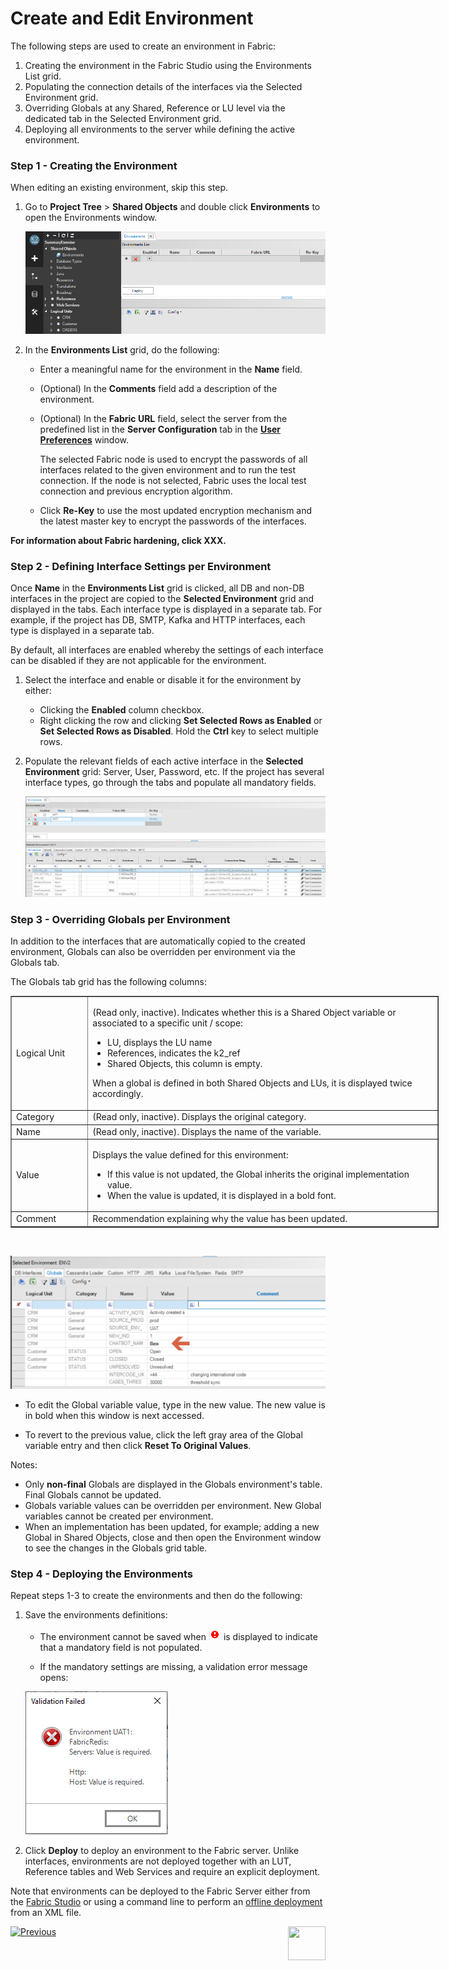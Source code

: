 # Create and Edit Environment

The following steps are used to create an environment in Fabric:

1. Creating the environment in the Fabric Studio using the Environments List grid.
2. Populating the connection details of the interfaces via the Selected Environment grid.
3. Overriding Globals at any Shared, Reference or LU level via the dedicated tab in the Selected Environment grid.   
4. Deploying all environments to the server while defining the active environment.


### Step 1 - Creating the Environment

When editing an existing environment, skip this step.  

1. Go to **Project Tree** > **Shared Objects** and double click **Environments** to open the Environments window.

   ![image](images/25_02_1.PNG)

2. In the **Environments List** grid, do the following:

   -  Enter a meaningful name for the environment in the **Name** field.

    - (Optional) In the **Comments** field add a description of the environment.

    - (Optional) In the **Fabric URL** field, select the server from the predefined list in the **Server Configuration** tab in the [**User Preferences**](/articles/04_fabric_studio/04_user_preferences.md) window. 

       The selected Fabric node is used to encrypt the passwords of all interfaces related to the given environment and to run the test connection. If the node is not selected, Fabric uses the local test connection and previous encryption algorithm. 

      
   -  Click **Re-Key** to use the most updated encryption mechanism and the latest master key to encrypt the passwords of the interfaces.
   
**For information about Fabric hardening, click XXX.**
        <!--[Click for more information about Fabric security hardening].-->

### Step 2 - Defining Interface Settings per Environment 

Once **Name** in the  **Environments List** grid is clicked, all DB and non-DB interfaces in the project are copied to the **Selected Environment** grid and displayed in the tabs. Each interface type is displayed in a separate tab. For example, if the project has DB, SMTP, Kafka and HTTP interfaces, each type is displayed in a separate tab.

By default, all interfaces are enabled whereby the settings of each interface can be disabled if they are not applicable for the environment.

1. Select the interface and enable or disable it for the environment by either:
   * Clicking the **Enabled** column checkbox.
   * Right clicking the row and clicking **Set Selected Rows as Enabled** or **Set Selected Rows as Disabled**. Hold the **Ctrl** key to select multiple rows. 
2. Populate the relevant fields of each active interface in the **Selected Environment** grid: Server, User, Password, etc. If the project has several interface types, go through the tabs and populate all mandatory fields.

   ![image](images/25_02_2.PNG)

### Step 3 - Overriding Globals per Environment

In addition to the interfaces that are automatically copied to the created environment, Globals can also be overridden per environment via the Globals tab. 

The Globals tab grid has the following columns:

<table border="1" cellpadding="1" cellspacing="1" style="width:685px">

<tbody>

 <tr>

  <td style="width:109px">Logical Unit</td>

  <td style="width:562px">

  <p>(Read only, inactive). Indicates whether this is a Shared Object variable or associated to a specific unit / scope:</p>



  <ul>

   <li>LU, displays the LU name</li>

   <li>References, indicates the k2_ref</li>

   <li>Shared Objects, this column is empty. </li>

  </ul>



  <p>When a global is defined in both Shared Objects and LUs, it is displayed twice accordingly.</p>

  </td>

 </tr>

 <tr>

  <td style="width:109px">Category</td>

  <td style="width:562px">(Read only, inactive). Displays the original category.  </td>

 </tr>

 <tr>

  <td style="width:109px">Name</td>

  <td style="width:562px">(Read only, inactive). Displays the name of the variable.</td>

 </tr>

 <tr>

  <td style="width:109px">Value</td>

  <td style="width:562px">

  <p>Displays the value defined for this environment:</p>



  <ul>

   <li>If this value is not updated, the Global inherits the original implementation value.</li>

   <li>When the value is updated, it is displayed in a bold font.</li>

  </ul>

  </td>

 </tr>

 <tr>

  <td style="width:109px">Comment</td>

  <td style="width:562px">Recommendation explaining why the value has been updated. </td>

 </tr>

</tbody>

</table>



<p> </p>



![image](images/globals_table_with_change.png)

-  To edit the Global variable value, type in the new value. The new value is in bold when this window is next accessed.

-  To revert to the previous value, click the left gray area of the Global variable entry and then click **Reset To Original Values**. 



Notes:

-  Only **non-final** Globals are displayed in the Globals environment's table. Final Globals cannot be updated. 
-  Globals variable values can be overridden per environment. New Global variables cannot be created per environment.
-  When an implementation has been updated, for example; adding a new Global in Shared Objects, close and then open the Environment window to see the changes in the Globals grid table.

### Step 4 - Deploying the Environments

Repeat steps 1-3 to create the environments and then do the following:

1. Save the environments definitions:

   -   The environment cannot be saved when ![image](images/25_red_sign.PNG) is displayed to indicate that a mandatory field is not populated.

   -   If the mandatory settings are missing, a validation error message opens:

      ![image](images/25_02_3.PNG)

2. Click **Deploy** to deploy an environment to the Fabric server. Unlike interfaces, environments are not deployed together with an LUT, Reference tables and Web Services and require an explicit deployment.

Note that environments can be deployed to the Fabric Server either from the [Fabric Studio](03_deploy_env_from_Fabric_Studio.md) or using a command line to perform an [offline deployment](04_offline_deployment.md) from an XML file.

[![Previous](/articles/images/Previous.png)](01_environments_overview.md)[<img align="right" width="60" height="54" src="/articles/images/Next.png">](03_deploy_env_from_Fabric_Studio.md)
